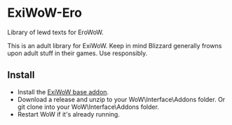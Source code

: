 # ExiWoW-Ero
Library of lewd texts for EroWoW.

This is an adult library for ExiWoW. Keep in mind Blizzard generally frowns upon adult stuff in their games. Use responsibly.

## Install

* Install the [ExiWoW base addon](https://github.com/JasXSL/ExiWoW).
* Download a release and unzip to your WoW\Interface\Addons folder. Or git clone into your WoW\Interface\Addons folder.
* Restart WoW if it's already running.
